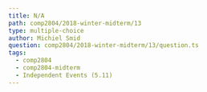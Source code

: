 ```yaml
---
title: N/A
path: comp2804/2018-winter-midterm/13
type: multiple-choice
author: Michiel Smid
question: comp2804/2018-winter-midterm/13/question.ts
tags:
  - comp2804
  - comp2804-midterm
  - Independent Events (5.11)
---
```

